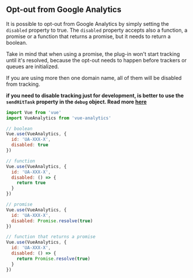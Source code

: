 ## Opt-out from Google Analytics

It is possible to opt-out from Google Analytics by simply setting the `disabled` property to true.
The `disabled` property accepts also a function, a promise or a function that returns a promise, but it needs to return a boolean.

Take in mind that when using a promise, the plug-in won't start tracking until it's resolved, because the opt-out needs to happen before trackers or queues are initialized.

If you are using more then one domain name, all of them will be disabled from tracking.

**if you need to disable tracking just for development, is better to use the `sendHitTask` property in the `debug` object. Read more [here](/docs/turn-off-development.md)**

```js
import Vue from 'vue'
import VueAnalytics from 'vue-analytics'

// boolean
Vue.use(VueAnalytics, {
  id: 'UA-XXX-X',
  disabled: true
})

// function
Vue.use(VueAnalytics, {
  id: 'UA-XXX-X',
  disabled: () => {
    return true
  }
})

// promise
Vue.use(VueAnalytics, {
  id: 'UA-XXX-X',
  disabled: Promise.resolve(true)
})

// function that returns a promise
Vue.use(VueAnalytics, {
  id: 'UA-XXX-X',
  disabled: () => {
    return Promise.resolve(true)
  }
})
```